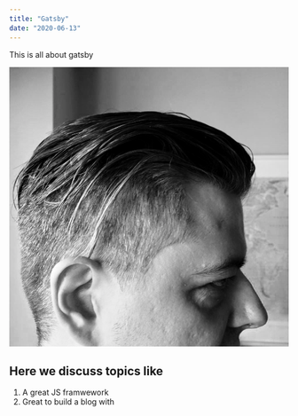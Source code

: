```yaml
---
title: "Gatsby"
date: "2020-06-13"
---
```


This is all about gatsby

![profile](./demiansims_profile_shot.png)

## Here we discuss topics like

1. A great JS framwework
2. Great to build a blog with 